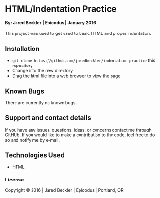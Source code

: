 # HTML/Indentation Practice

#### By: Jared Beckler | Epicodus | January 2016

This project was used to get used to basic HTML and proper indentation.

## Installation

* `git clone https://github.com/jaredbeckler/indentation-practice` this repository
* Change into the new directory
* Drag the html file into a web browser to view the page

## Known Bugs

There are currently no known bugs.

## Support and contact details

If you have any issues, questions, ideas, or concerns contact me through GitHUb. If you would like to make a contribution to the code, feel free to do so and notify me by e-mail.

## Technologies Used

* HTML

### License

Copyright &copy; 2016  |  Jared Beckler  |  Epicodus  |  Portland, OR
